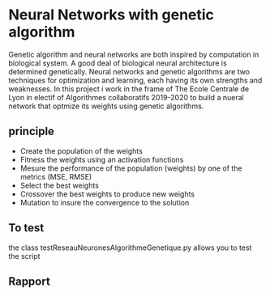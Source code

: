 Neural Networks with genetic algorithm
===========

Genetic algorithm and neural networks are both inspired by computation in biological system. A good deal of biological neural architecture is determined genetically. Neural networks and genetic algorithms are two techniques for optimization and learning, each having its own strengths and weaknesses.
In this project i work in the frame of The Ecole Centrale de Lyon in electif of Algorithmes collaboratifs 2019-2020 to build a nueral network that optmize its weights using genetic algorithms.


principle
-----------

- Create the population of the weights
- Fitness the weights using an activation functions
- Mesure the performance of the population (weights) by one of the metrics (MSE, RMSE)
- Select the best weights
- Crossover the best weights to produce new weights 
- Mutation to insure the convergence to the solution 


To test 
-----------------------
the class testReseauNeuronesAlgorithmeGenetique.py allows you to test the script

Rapport
-----------------------
